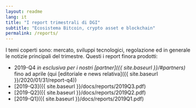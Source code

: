 ```yaml
---
layout: readme
lang: it
title: "I report trimestrali di DGI"
subtitle: "Ecosistema Bitcoin, crypto asset e blockchain"
permalink: /reports/
---
```


I temi coperti sono: mercato, sviluppi tecnologici, regolazione ed in generale le notizie principali del trimestre. Questi i report finora prodotti:

- 2019-Q4 *in esclusiva per i nostri [partner]({{ site.baseurl }}/#partners)*
  fino ad aprile
  (qui [editoriale e news relativa]({{ site.baseurl }}/2020/01/31/report-q4))
- [2019-Q3]({{ site.baseurl }}/docs/reports/2019Q3.pdf)
- [2019-Q2]({{ site.baseurl }}/docs/reports/2019Q2.pdf)
- [2019-Q1]({{ site.baseurl }}/docs/reports/2019Q1.pdf)
